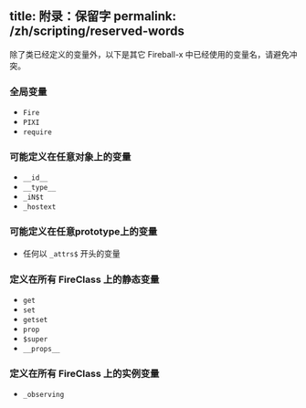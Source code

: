 title: 附录：保留字
permalink: /zh/scripting/reserved-words
---

除了类已经定义的变量外，以下是其它 Fireball-x 中已经使用的变量名，请避免冲突。

### 全局变量

- `Fire`
- `PIXI`
- `require`

### 可能定义在任意对象上的变量

- `__id__`
- `__type__`
- `_iN$t`
- `_hostext`

### 可能定义在任意prototype上的变量

- 任何以 `_attrs$` 开头的变量

### 定义在所有 FireClass 上的静态变量

- `get`
- `set`
- `getset`
- `prop`
- `$super`
- `__props__`

### 定义在所有 FireClass 上的实例变量

- `_observing`

